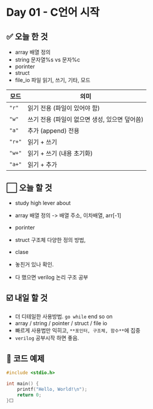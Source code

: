 # Day 01 - C언어 시작

## ✅ 오늘 한 것
- array     배열 정의
- string    문자열%s vs 문자%c
- porinter
- struct    
- file_io   파일 읽기, 쓰기, 기타, 모드

| 모드     | 의미                          |
| ------ | --------------------------- |
| `"r"`  | 읽기 전용 (파일이 있어야 함)           |
| `"w"`  | 쓰기 전용 (파일이 없으면 생성, 있으면 덮어씀) |
| `"a"`  | 추가 (append) 전용              |
| `"r+"` | 읽기 + 쓰기                     |
| `"w+"` | 읽기 + 쓰기 (내용 초기화)            |
| `"a+"` | 읽기 + 추가                     |



## ⬜ 오늘 할 것
- study high lever about
-   array     배열 정의 -> 배열 주소, 이차배열, arr[-1]
-   porinter
-   struct    구조체 다양한 정의 방법, 

- clase
- 놓친거 있나 확인.
- 다 했으면 verilog 논리 구조 공부


## ☑️ 내일 할 것
- 더 디테일한 사용방법.             `go while` end so on
- array / string / pointer / struct / file io
- 빠르게 사용법만 익히고, `**포인터, 구조체, 함수**`에 집중
- `verilog` 공부시작 하면 좋음.



## 📌 코드 예제
```c
#include <stdio.h>

int main() {
    printf("Hello, World!\n");
    return 0;
}⬜